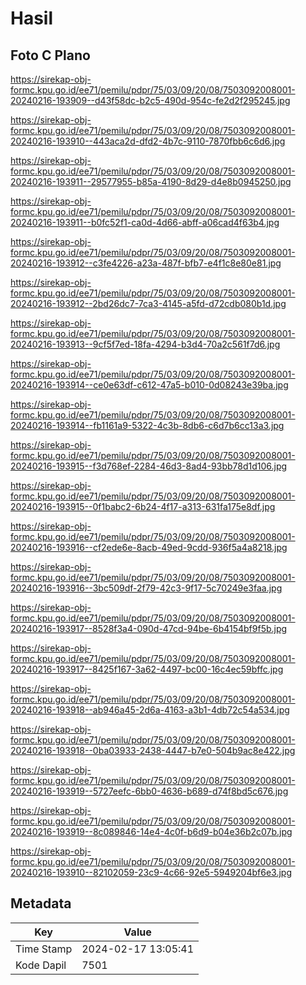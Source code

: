 # Hasil

## Foto C Plano

https://sirekap-obj-formc.kpu.go.id/ee71/pemilu/pdpr/75/03/09/20/08/7503092008001-20240216-193909--d43f58dc-b2c5-490d-954c-fe2d2f295245.jpg

https://sirekap-obj-formc.kpu.go.id/ee71/pemilu/pdpr/75/03/09/20/08/7503092008001-20240216-193910--443aca2d-dfd2-4b7c-9110-7870fbb6c6d6.jpg

https://sirekap-obj-formc.kpu.go.id/ee71/pemilu/pdpr/75/03/09/20/08/7503092008001-20240216-193911--29577955-b85a-4190-8d29-d4e8b0945250.jpg

https://sirekap-obj-formc.kpu.go.id/ee71/pemilu/pdpr/75/03/09/20/08/7503092008001-20240216-193911--b0fc52f1-ca0d-4d66-abff-a06cad4f63b4.jpg

https://sirekap-obj-formc.kpu.go.id/ee71/pemilu/pdpr/75/03/09/20/08/7503092008001-20240216-193912--c3fe4226-a23a-487f-bfb7-e4f1c8e80e81.jpg

https://sirekap-obj-formc.kpu.go.id/ee71/pemilu/pdpr/75/03/09/20/08/7503092008001-20240216-193912--2bd26dc7-7ca3-4145-a5fd-d72cdb080b1d.jpg

https://sirekap-obj-formc.kpu.go.id/ee71/pemilu/pdpr/75/03/09/20/08/7503092008001-20240216-193913--9cf5f7ed-18fa-4294-b3d4-70a2c561f7d6.jpg

https://sirekap-obj-formc.kpu.go.id/ee71/pemilu/pdpr/75/03/09/20/08/7503092008001-20240216-193914--ce0e63df-c612-47a5-b010-0d08243e39ba.jpg

https://sirekap-obj-formc.kpu.go.id/ee71/pemilu/pdpr/75/03/09/20/08/7503092008001-20240216-193914--fb1161a9-5322-4c3b-8db6-c6d7b6cc13a3.jpg

https://sirekap-obj-formc.kpu.go.id/ee71/pemilu/pdpr/75/03/09/20/08/7503092008001-20240216-193915--f3d768ef-2284-46d3-8ad4-93bb78d1d106.jpg

https://sirekap-obj-formc.kpu.go.id/ee71/pemilu/pdpr/75/03/09/20/08/7503092008001-20240216-193915--0f1babc2-6b24-4f17-a313-631fa175e8df.jpg

https://sirekap-obj-formc.kpu.go.id/ee71/pemilu/pdpr/75/03/09/20/08/7503092008001-20240216-193916--cf2ede6e-8acb-49ed-9cdd-936f5a4a8218.jpg

https://sirekap-obj-formc.kpu.go.id/ee71/pemilu/pdpr/75/03/09/20/08/7503092008001-20240216-193916--3bc509df-2f79-42c3-9f17-5c70249e3faa.jpg

https://sirekap-obj-formc.kpu.go.id/ee71/pemilu/pdpr/75/03/09/20/08/7503092008001-20240216-193917--8528f3a4-090d-47cd-94be-6b4154bf9f5b.jpg

https://sirekap-obj-formc.kpu.go.id/ee71/pemilu/pdpr/75/03/09/20/08/7503092008001-20240216-193917--8425f167-3a62-4497-bc00-16c4ec59bffc.jpg

https://sirekap-obj-formc.kpu.go.id/ee71/pemilu/pdpr/75/03/09/20/08/7503092008001-20240216-193918--ab946a45-2d6a-4163-a3b1-4db72c54a534.jpg

https://sirekap-obj-formc.kpu.go.id/ee71/pemilu/pdpr/75/03/09/20/08/7503092008001-20240216-193918--0ba03933-2438-4447-b7e0-504b9ac8e422.jpg

https://sirekap-obj-formc.kpu.go.id/ee71/pemilu/pdpr/75/03/09/20/08/7503092008001-20240216-193919--5727eefc-6bb0-4636-b689-d74f8bd5c676.jpg

https://sirekap-obj-formc.kpu.go.id/ee71/pemilu/pdpr/75/03/09/20/08/7503092008001-20240216-193919--8c089846-14e4-4c0f-b6d9-b04e36b2c07b.jpg

https://sirekap-obj-formc.kpu.go.id/ee71/pemilu/pdpr/75/03/09/20/08/7503092008001-20240216-193910--82102059-23c9-4c66-92e5-5949204bf6e3.jpg


## Metadata

| Key        | Value               |
| ---------- | ------------------- |
| Time Stamp | 2024-02-17 13:05:41 |
| Kode Dapil | 7501                |



